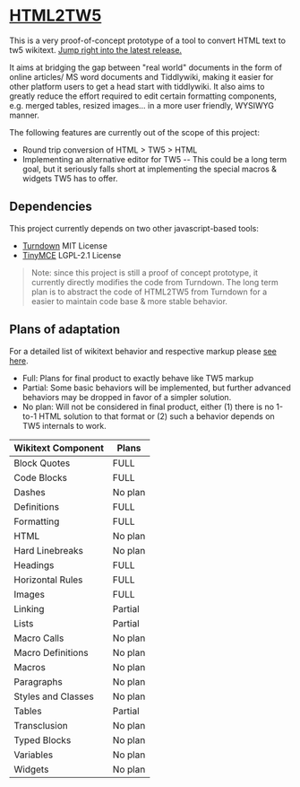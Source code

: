 # [HTML2TW5](https://mistermochi.github.io/HTML2TW5/)

This is a very proof-of-concept prototype of a tool to convert HTML text to tw5 wikitext. [Jump right into the latest release.](https://mistermochi.github.io/HTML2TW5/)

It aims at bridging the gap between "real world" documents in the form of online articles/ MS word documents and Tiddlywiki, making it easier for other platform users to get a head start with tiddlywiki. It also aims to greatly reduce the effort required to edit certain formatting components, e.g. merged tables, resized images... in a more user friendly, WYSIWYG manner.

The following features are currently out of the scope of this project:
* Round trip conversion of HTML > TW5 > HTML
* Implementing an alternative editor for TW5 -- This could be a long term goal, but it seriously falls short at implementing the special macros & widgets TW5 has to offer.

## Dependencies

This project currently depends on two other javascript-based tools:

* [Turndown](https://github.com/domchristie/turndown) MIT License
* [TinyMCE](https://github.com/tinymce/tinymce) LGPL-2.1 License

> Note: since this project is still a proof of concept prototype, it currently directly modifies the code from Turndown. The long term plan is to abstract the code of HTML2TW5 from Turndown for a easier to maintain code base & more stable behavior.

## Plans of adaptation

For a detailed list of wikitext behavior and respective markup please [see here](https://tiddlywiki.com/static/WikiText.html).

* Full: Plans for final product to exactly behave like TW5 markup
* Partial: Some basic behaviors will be implemented, but further advanced behaviors may be dropped in favor of a simpler solution.
* No plan: Will not be considered in final product, either (1) there is no 1-to-1 HTML solution to that format or (2) such a behavior depends on TW5 internals to work.

|Wikitext Component|Plans|
|------------------|-----|
|Block Quotes|FULL|
|Code Blocks|FULL|
|Dashes|No plan|
|Definitions|FULL|
|Formatting|FULL|
|HTML|No plan|
|Hard Linebreaks|No plan|
|Headings|FULL|
|Horizontal Rules|FULL|
|Images|FULL|
|Linking|Partial|
|Lists|Partial|
|Macro Calls|No plan|
|Macro Definitions|No plan|
|Macros|No plan|
|Paragraphs|No plan|
|Styles and Classes|No plan|
|Tables|Partial|
|Transclusion|No plan|
|Typed Blocks|No plan|
|Variables|No plan|
|Widgets|No plan|
